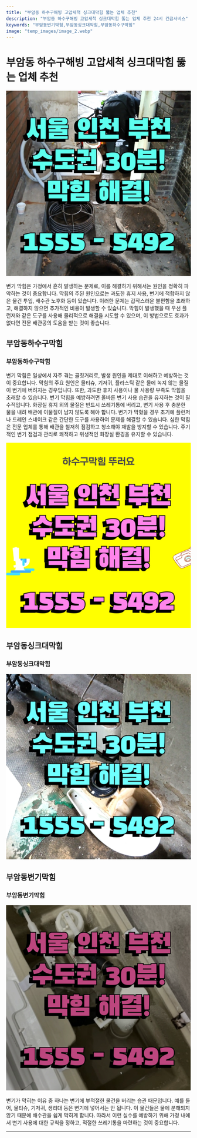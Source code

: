 ```yaml
---
title: "부암동 하수구해빙 고압세척 싱크대막힘 뚫는 업체 추천"
description: "부암동 하수구해빙 고압세척 싱크대막힘 뚫는 업체 추천 24시 긴급서비스"
keywords: "부암동변기막힘,부암동싱크대막힘,부암동하수구막힘"
image: "temp_images/image_2.webp"
---
```


# 부암동 하수구해빙 고압세척 싱크대막힘 뚫는 업체 추천

![부암동하수구막힘](temp_images/image_5.webp) 

변기 막힘은 가정에서 흔히 발생하는 문제로, 이를 해결하기 위해서는 원인을 정확히 파악하는 것이 중요합니다. 막힘의 주된 원인으로는 과도한 휴지 사용, 변기에 적합하지 않은 물건 투입, 배수관 노후화 등이 있습니다. 이러한 문제는 갑작스러운 불편함을 초래하고, 해결하지 않으면 추가적인 비용이 발생할 수 있습니다. 막힘이 발생했을 때 우선 플런저와 같은 도구를 사용해 물리적으로 해결을 시도할 수 있으며, 이 방법으로도 효과가 없다면 전문 배관공의 도움을 받는 것이 좋습니다.



## 부암동하수구막힘

### 부암동하수구막힘

변기 막힘은 일상에서 자주 겪는 골칫거리로, 발생 원인을 제대로 이해하고 예방하는 것이 중요합니다. 막힘의 주요 원인은 물티슈, 기저귀, 플라스틱 같은 물에 녹지 않는 물질이 변기에 버려지는 경우입니다. 또한, 과도한 휴지 사용이나 물 사용량 부족도 막힘을 초래할 수 있습니다. 변기 막힘을 예방하려면 올바른 변기 사용 습관을 유지하는 것이 필수적입니다. 화장실 휴지 외의 물질은 반드시 쓰레기통에 버리고, 변기 사용 후 충분한 물을 내려 배관에 이물질이 남지 않도록 해야 합니다. 변기가 막혔을 경우 초기에 플런저나 드레인 스네이크 같은 간단한 도구를 사용하여 문제를 해결할 수 있습니다. 심한 막힘은 전문 업체를 통해 배관을 철저히 점검하고 청소해야 재발을 방지할 수 있습니다. 주기적인 변기 점검과 관리로 쾌적하고 위생적인 화장실 환경을 유지할 수 있습니다.

![부암동하수구막힘](temp_images/image_1.webp) 



## 부암동싱크대막힘

### 부암동싱크대막힘

![부암동싱크대막힘](temp_images/image_9.webp) 



## 부암동변기막힘

### 부암동변기막힘

![부암동변기막힘](temp_images/image_4.webp) 

  변기가 막히는 이유 중 하나는 변기에 부적절한 물건을 버리는 습관 때문입니다. 예를 들어, 물티슈, 기저귀, 생리대 등은 변기에 넣어서는 안 됩니다. 이 물건들은 물에 분해되지 않기 때문에 배수관을 쉽게 막히게 합니다. 따라서 이런 실수를 예방하기 위해 가정 내에서 변기 사용에 대한 규칙을 정하고, 적절한 쓰레기통을 마련하는 것이 중요합니다.

---

